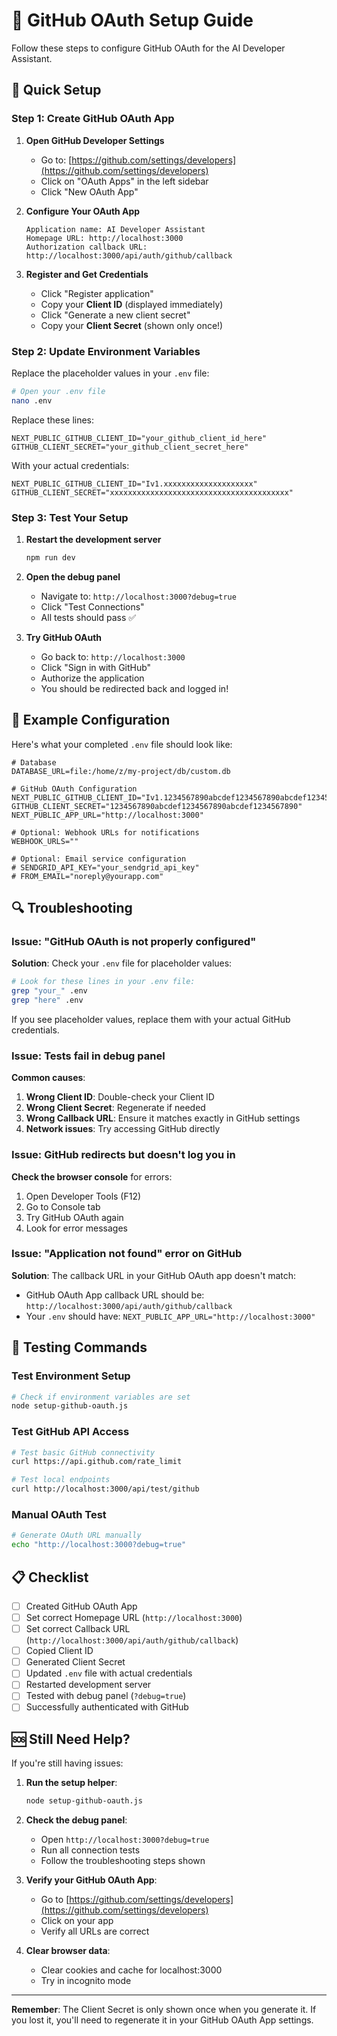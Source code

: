 # 🔧 GitHub OAuth Setup Guide

Follow these steps to configure GitHub OAuth for the AI Developer Assistant.

## 🚀 Quick Setup

### **Step 1: Create GitHub OAuth App**

1. **Open GitHub Developer Settings**
   - Go to: [https://github.com/settings/developers](https://github.com/settings/developers)
   - Click on "OAuth Apps" in the left sidebar
   - Click "New OAuth App"

2. **Configure Your OAuth App**
   ```
   Application name: AI Developer Assistant
   Homepage URL: http://localhost:3000
   Authorization callback URL: http://localhost:3000/api/auth/github/callback
   ```

3. **Register and Get Credentials**
   - Click "Register application"
   - Copy your **Client ID** (displayed immediately)
   - Click "Generate a new client secret"
   - Copy your **Client Secret** (shown only once!)

### **Step 2: Update Environment Variables**

Replace the placeholder values in your `.env` file:

```bash
# Open your .env file
nano .env
```

Replace these lines:
```env
NEXT_PUBLIC_GITHUB_CLIENT_ID="your_github_client_id_here"
GITHUB_CLIENT_SECRET="your_github_client_secret_here"
```

With your actual credentials:
```env
NEXT_PUBLIC_GITHUB_CLIENT_ID="Iv1.xxxxxxxxxxxxxxxxxxxx"
GITHUB_CLIENT_SECRET="xxxxxxxxxxxxxxxxxxxxxxxxxxxxxxxxxxxxxxxx"
```

### **Step 3: Test Your Setup**

1. **Restart the development server**
   ```bash
   npm run dev
   ```

2. **Open the debug panel**
   - Navigate to: `http://localhost:3000?debug=true`
   - Click "Test Connections"
   - All tests should pass ✅

3. **Try GitHub OAuth**
   - Go back to: `http://localhost:3000`
   - Click "Sign in with GitHub"
   - Authorize the application
   - You should be redirected back and logged in!

## 🎯 Example Configuration

Here's what your completed `.env` file should look like:

```env
# Database
DATABASE_URL=file:/home/z/my-project/db/custom.db

# GitHub OAuth Configuration
NEXT_PUBLIC_GITHUB_CLIENT_ID="Iv1.1234567890abcdef1234567890abcdef12345678"
GITHUB_CLIENT_SECRET="1234567890abcdef1234567890abcdef1234567890"
NEXT_PUBLIC_APP_URL="http://localhost:3000"

# Optional: Webhook URLs for notifications
WEBHOOK_URLS=""

# Optional: Email service configuration
# SENDGRID_API_KEY="your_sendgrid_api_key"
# FROM_EMAIL="noreply@yourapp.com"
```

## 🔍 Troubleshooting

### **Issue: "GitHub OAuth is not properly configured"**

**Solution**: Check your `.env` file for placeholder values:

```bash
# Look for these lines in your .env file:
grep "your_" .env
grep "here" .env
```

If you see placeholder values, replace them with your actual GitHub credentials.

### **Issue: Tests fail in debug panel**

**Common causes**:
1. **Wrong Client ID**: Double-check your Client ID
2. **Wrong Client Secret**: Regenerate if needed
3. **Wrong Callback URL**: Ensure it matches exactly in GitHub settings
4. **Network issues**: Try accessing GitHub directly

### **Issue: GitHub redirects but doesn't log you in**

**Check the browser console** for errors:
1. Open Developer Tools (F12)
2. Go to Console tab
3. Try GitHub OAuth again
4. Look for error messages

### **Issue: "Application not found" error on GitHub**

**Solution**: The callback URL in your GitHub OAuth app doesn't match:
- GitHub OAuth App callback URL should be: `http://localhost:3000/api/auth/github/callback`
- Your `.env` should have: `NEXT_PUBLIC_APP_URL="http://localhost:3000"`

## 🧪 Testing Commands

### **Test Environment Setup**
```bash
# Check if environment variables are set
node setup-github-oauth.js
```

### **Test GitHub API Access**
```bash
# Test basic GitHub connectivity
curl https://api.github.com/rate_limit

# Test local endpoints
curl http://localhost:3000/api/test/github
```

### **Manual OAuth Test**
```bash
# Generate OAuth URL manually
echo "http://localhost:3000?debug=true"
```

## 📋 Checklist

- [ ] Created GitHub OAuth App
- [ ] Set correct Homepage URL (`http://localhost:3000`)
- [ ] Set correct Callback URL (`http://localhost:3000/api/auth/github/callback`)
- [ ] Copied Client ID
- [ ] Generated Client Secret
- [ ] Updated `.env` file with actual credentials
- [ ] Restarted development server
- [ ] Tested with debug panel (`?debug=true`)
- [ ] Successfully authenticated with GitHub

## 🆘 Still Need Help?

If you're still having issues:

1. **Run the setup helper**:
   ```bash
   node setup-github-oauth.js
   ```

2. **Check the debug panel**:
   - Open `http://localhost:3000?debug=true`
   - Run all connection tests
   - Follow the troubleshooting steps shown

3. **Verify your GitHub OAuth App**:
   - Go to [https://github.com/settings/developers](https://github.com/settings/developers)
   - Click on your app
   - Verify all URLs are correct

4. **Clear browser data**:
   - Clear cookies and cache for localhost:3000
   - Try in incognito mode

---

**Remember**: The Client Secret is only shown once when you generate it. If you lost it, you'll need to regenerate it in your GitHub OAuth App settings.